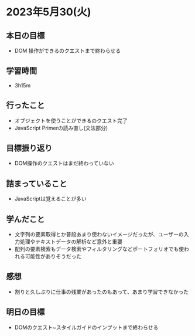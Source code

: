 
# 2023年5月30(火)

## 本日の目標
- DOM 操作ができるのクエストまで終わらせる

## 学習時間
- 3h15m

## 行ったこと
- オブジェクトを使うことができるのクエスト完了
- JavaScript Primerの読み直し(文法部分)
   
## 目標振り返り
- DOM操作のクエストはまだ終わっていない
  
## 詰まっていること
- JavaScriptは覚えることが多い

## 学んだこと
- 文字列の要素取得とか普段あまり使わないイメージだったが、ユーザーの入力処理やテキストデータの解析など意外と重要
- 配列の要素検索もデータ検索やフィルタリングなどポートフォリオでも使われる可能性がありそうだった

## 感想
- 割りと久しぶりに仕事の残業があったのもあって、あまり学習できなかった

## 明日の目標
- DOMのクエスト~スタイルガイドのインプットまで終わらせる